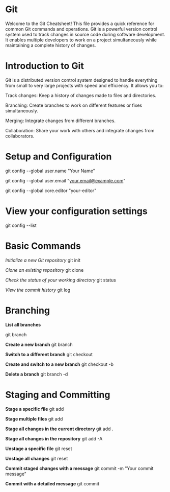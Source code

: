 
# Git

Welcome to the Git Cheatsheet! 
This file provides a quick reference for common Git commands and operations. 
Git is a powerful version control system used to track changes in source code during software development. 
It enables multiple developers to work on a project simultaneously while maintaining a complete history of changes.


# Introduction to Git
Git is a distributed version control system designed to handle everything from small to very large projects with speed and efficiency. It allows you to:

Track changes: Keep a history of changes made to files and directories.

Branching: Create branches to work on different features or fixes simultaneously.

Merging: Integrate changes from different branches.

Collaboration: Share your work with others and integrate changes from collaborators.


# Setup and Configuration
git config --global user.name "Your Name"

git config --global user.email "your.email@example.com"

git config --global core.editor "your-editor"

# View your configuration settings

git config --list


# Basic Commands

*Initialize a new Git repository*
git init

*Clone an existing repository*
git clone <repository-url>

*Check the status of your working directory*
git status

*View the commit history*
git log

# Branching

**List all branches**

git branch

**Create a new branch**
git branch <branch-name>

**Switch to a different branch**
git checkout <branch-name>

**Create and switch to a new branch**
git checkout -b <branch-name>

**Delete a branch**
git branch -d <branch-name>

# Staging and Committing

**Stage a specific file**
git add <file-name>

**Stage multiple files**
git add <file1> <file2> <file3>

**Stage all changes in the current directory**
git add .

**Stage all changes in the repository**
git add -A

**Unstage a specific file**
git reset <file-name>

**Unstage all changes**
git reset

**Commit staged changes with a message**
git commit -m "Your commit message"

**Commit with a detailed message**
git commit

